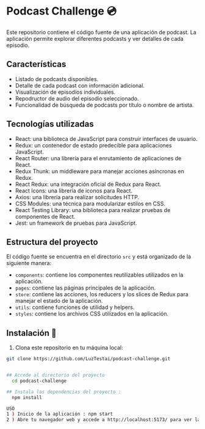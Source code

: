 # Podcast Challenge :cd: 

Este repositorio contiene el código fuente de una aplicación de podcast. La aplicación permite explorar diferentes podcasts y ver detalles de cada episodio.

## Características

- Listado de podcasts disponibles.
- Detalle de cada podcast con información adicional.
- Visualización de episodios individuales.
- Repodructor de audio del episodio seleccionado.
- Funcionalidad de búsqueda de podcasts por título o nombre de artista.

## Tecnologías utilizadas

- React: una biblioteca de JavaScript para construir interfaces de usuario.
- Redux: un contenedor de estado predecible para aplicaciones JavaScript.
- React Router: una librería para el enrutamiento de aplicaciones de React.
- Redux Thunk: un middleware para manejar acciones asíncronas en Redux.
- React Redux: una integración oficial de Redux para React.
- React Icons: una librería de iconos para React.
- Axios: una librería para realizar solicitudes HTTP.
- CSS Modules: una técnica para modularizar estilos en CSS.
- React Testing Library: una biblioteca para realizar pruebas de componentes de React.
- Jest: un framework de pruebas para JavaScript.

## Estructura del proyecto

El código fuente se encuentra en el directorio `src` y está organizado de la siguiente manera:

- `components`: contiene los componentes reutilizables utilizados en la aplicación.
- `pages`: contiene las páginas principales de la aplicación.
- `store`: contiene las acciones, los reducers y los slices de Redux para manejar el estado de la aplicación.
- `utils`: contiene funciones de utilidad y helpers.
- `styles`: contiene los archivos CSS utilizados en la aplicación.

## Instalación :rocket:

1. Clona este repositorio en tu máquina local:

```bash
git clone https://github.com/LuzTestai/podcast-challenge.git


## Accede al directorio del proyecto 
  cd podcast-challenge

## Instala las dependencias del proyecto : 
  npm install

USO 
1 ) Inicio de la aplicación : npm start
2 ) Abre tu navegador web y accede a http://localhost:5173/ para ver la aplicación en funcionamiento.


